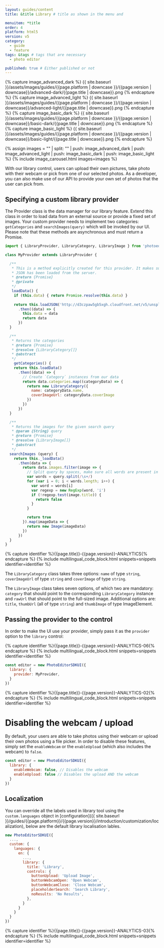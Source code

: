 ```yaml
---
layout: guides/content
title: &title Library # title as shown in the menu and

menuitem: *title
order: 4
platform: html5
version: v5
category:
  - guide
  - feature
tags: &tags # tags that are necessary
  - photo editor

published: true # Either published or not
---
```

{% capture image_advanced_dark %}
{{ site.baseurl }}/assets/images/guides/{{page.platform | downcase }}/{{page.version | downcase}}/advanced-dark/{{page.title | downcase}}.png
{% endcapture %}
{% capture image_advanced_light %}
{{ site.baseurl }}/assets/images/guides/{{page.platform | downcase }}/{{page.version | downcase}}/advanced-light/{{page.title | downcase}}.png
{% endcapture %}
{% capture image_basic_dark %}
{{ site.baseurl }}/assets/images/guides/{{page.platform | downcase }}/{{page.version | downcase}}/basic-dark/{{page.title | downcase}}.png
{% endcapture %}
{% capture image_basic_light %}
{{ site.baseurl }}/assets/images/guides/{{page.platform | downcase }}/{{page.version | downcase}}/basic-light/{{page.title | downcase}}.png
{% endcapture %}

{% assign images = "" | split: "" | push: image_advanced_dark | push: image_advanced_light | push: image_basic_dark | push: image_basic_light %}
{% include image_carousel.html images=images %}

With our library control, users can upload their own pictures, take photo with their webcam or pick from one of our selected photos. As a developer, you can also make use of our API to provide your own set of photos that the user can pick from.

## Specifying a custom library provider

The Provider class is the data manager for our library feature. Extend this class in order to load data from an external source or provide a fixed set of images. Your custom provider needs to implement two categories: `getCategories` and `searchImages(query)` which will be invoked by our UI. Please note that these methods are asynchronous and must return a Promise.


```js
import { LibraryProvider, LibraryCategory, LibraryImage } from 'photoeditorsdk'

class MyProvider extends LibraryProvider {

  /**
   * This is a method explicitly created for this provider. It makes sure our data
   * JSON has been loaded from the server.
   * @return {Promise}
   * @private
   */
   loadData() {
    if (this.data) { return Promise.resolve(this.data) }
  
    return this.loadJSON('http://d3czpaw5gb5xgh.cloudfront.net/v5/unsplash.json')
      .then((data) => {
        this.data = data
        return data
      })
  }

  /**
   * Returns the categories
   * @return {Promise}
   * @resolve {LibraryCategory[]}
   * @abstract
   */
    getCategories() {
    return this.loadData()
      .then((data) => {
        // Create `Category` instances from our data
        return data.categories.map((categoryData) => {
          return new LibraryCategory({
            name: categoryData.name,
            coverImageUrl: categoryData.coverImage
          })
        })
      })
  }

  /**
   * Returns the images for the given search query
   * @param {String} query
   * @return {Promise}
   * @resolve {LibraryImage[]}
   * @abstract
   */
  searchImages (query) {
    return this._loadData()
      .then(data => {
        return data.images.filter(image => {
          // Split query by spaces, make sure all words are present in image title
          var words = query.split(/\s+/)
          for (var i = 0; i < words.length; i++) {
            var word = words[i]
            var regexp = new RegExp(word, 'i')
            if (!regexp.test(image.title)) {
              return false
            }
          }

          return true
        }).map(imageData => {
          return new Image(imageData)
        })
      })
  }
}
```

{% capture identifier %}{{page.title}}-{{page.version}}-ANALYTICS{% endcapture %}
{% include multilingual_code_block.html snippets=snippets identifier=identifier %}

The `LibraryCategory` class takes three options: `name` of type `string`, `coverImageUrl` of type `string` and `coverImage` of type `string`.

The `LibraryImage` class takes seven options, of which two are mandatory: `category` that should point to the corresponding `LibraryCategory` instance and `rawUrl` that should point to the full-sized image. Additional options are: `title`, `thumbUrl` (all of type `string`) and `thumbImage` of type ImageElement.

## Passing the provider to the control

In order to make the UI use your provider, simply pass it as the `provider` option to the `library` control:


{% capture identifier %}{{page.title}}-{{page.version}}-ANALYTICS-06{% endcapture %}
{% include multilingual_code_block.html snippets=snippets identifier=identifier %}

```js
const editor = new PhotoEditorSDKUI({
  library: {
    provider: MyProvider,
  }
})
```

{% capture identifier %}{{page.title}}-{{page.version}}-ANALYTICS-02{% endcapture %}
{% include multilingual_code_block.html snippets=snippets identifier=identifier %}

# Disabling the webcam / upload

By default, your users are able to take photos using their webcam or upload their own photos using a file picker. In order to disable these features, simply set the `enableWebcam` or the `enableUpload` (which also includes the webcam) to `false`.

```js
const editor = new PhotoEditorSDKUI({
  library: {
    enableWebcam: false, // Disables the webcam
    enableUpload: false // Disables the upload AND the webcam
  }
})
```


## Localization

You can override all the labels used in library tool using the `custom.languages` object in [configuration]({{ site.baseurl }}/guides/{{page.platform}}/{{page.version}}/introduction/customization/localization), below are the default library localisation lables.

```js
new PhotoEditorSDKUI({
  ...,
  custom: {
    languages: {
      en: {
        ...,
        library: {
          title: 'Library',
          controls: {
            buttonUpload: 'Upload Image',
            buttonWebcamOpen: 'Open Webcam',
            buttonWebcamClose: 'Close Webcam',
            placeholderSearch: 'Search Library',
            noResults: 'No Results',
          },
        }
      }
    }
  }
})
```

{% capture identifier %}{{page.title}}-{{page.version}}-ANALYTICS-03{% endcapture %}
{% include multilingual_code_block.html snippets=snippets identifier=identifier %}

<!--## Interactive Example

Try the conceps above in the interactive editor below. You can edit the source code and see the results by clicking on the 'reload' button.

{% capture code %}
window.onload = function () {

        const { Provider, Category, Image } = PhotoEditorSDK.UI.DesktopUI.Library
        class MyProvider extends Provider {
          constructor (...args) {
            super(...args)

            // Our cache object
            this._data = null
            this._loadData = this._loadData.bind(this)
          }

          _loadData () {
            if (this._data) { return Promise.resolve(this._data) }


            return this._loadJSON('{{ site.baseurl }}/assets/js/provider.json')
              .then(data => {
                this._data = data
                return data
              })
          }

          getCategories () {
            return this._loadData()
              .then(data => {
                return data.categories.map(({ name, coverImage }) =>
                  new Category({
                    name: name + ' (custom) ', coverImage
                  })
                )
              })
          }

          searchImages (query) {
            return this._loadData()
              .then(data => {
                return data.images.filter(image => {
                  var words = query.split(/\s+/)
                  for (var i = 0; i < words.length; i++) {
                    var word = words[i]
                    var regexp = new RegExp(word, 'i')
                    if (!regexp.test(image.title)) {
                      return false
                    }
                  }

                  return true
                }).map(imageData => {
                  return new Image(imageData)
                })
              })
          }
        }

        PhotoEditorSDK.Loaders.ImageLoader.load('{{ site.baseurl }}/assets/images/shared/test.png')
          .then((image) => {
            let container = document.getElementById('editor')
            let options = {
              container: container,
              license: PESDK_LICENSE_STRING,
              editor: {
                image: image,
                controlsOptions: {
                  library: {
                    provider: MyProvider,
                    enableWebcam: false,
                    enableUpload: false
                  }
                }
              },
              assets: {
                baseUrl: PESDK_ASSETS_URL
              }
            }
            let editor = new PhotoEditorSDK.UI.DesktopUI(options)
        })
      }
{% endcapture %}
{% capture identifier %}{{page.title}}-{{page.version}}-EXAMPLE-01{% endcapture %}
{% include pesdk_html5_editor.html code=code identifier=identifier %}
-->